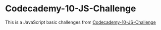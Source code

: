 # Codecademy-10-JS-Challenge

This is a JavaScript basic challenges from <a href="https://www.codecademy.com/resources/blog/10-javascript-code-challenges-for-beginners/">Codecademy-10-JS-Challenge</a>

